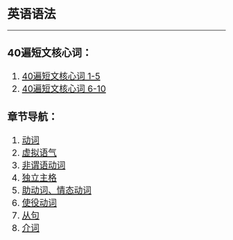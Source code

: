 # 英语语法
---
<div style="font-size:20px;">

### 40遍短文核心词：
1. [40遍短文核心词 1-5](英语语法/英语语法-note/1-5.md)
2. [40遍短文核心词 6-10](英语语法/英语语法-note/6-10.md)

### 章节导航：
1. [动词](英语语法/英语语法-note/1.md)
2. [虚拟语气](英语语法/英语语法-note/2.md)
3. [非谓语动词](英语语法/英语语法-note/3.md)
4. [独立主格](英语语法/英语语法-note/4.md)
5. [助动词、情态动词](英语语法/英语语法-note/5.md)
6. [使役动词](英语语法/英语语法-note/6.md)
7. [从句](英语语法/英语语法-note/7.md)
8. [介词](英语语法/英语语法-note/8.md)
</div>